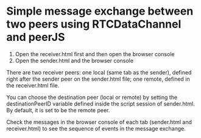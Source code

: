 # Simple message exchange between two peers using RTCDataChannel and peerJS

1. Open the receiver.html first and then open the browser console
2. Open the sender.html and the browser console

There are two receiver peers: one local (same tab as the sender), defined right after the sender peer 
on the sender.html file; one remote, defined in the receiver.html file.

You can choose the destination peer (local or remote) by setting the destinationPeerID variable
defined inside the script session of sender.html. By default, it is set to be the remote peer.

Check the messages in the browser console of each tab (sender.html and receiver.html) 
to see the sequence of events in the message exchange.
